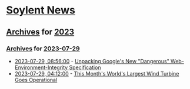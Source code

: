 # [Soylent News](../../../README.md)

## [Archives](../../index.md) for [2023](../index.md)

### [Archives](../../index.md) for [2023-07-29](index.md)

* [2023-07-29, 08:56:00](https://soylentnews.org/article.pl?sid=23/07/28/0327258&from=rss) - [Unpacking Google's New \"Dangerous\" Web-Environment-Integrity Specification](https://soylentnews.org/article.pl?sid=23/07/28/0327258&from=rss)
* [2023-07-29, 04:12:00](https://soylentnews.org/article.pl?sid=23/07/28/0324205&from=rss) - [This Month's World's Largest Wind Turbine Goes Operational](https://soylentnews.org/article.pl?sid=23/07/28/0324205&from=rss)
